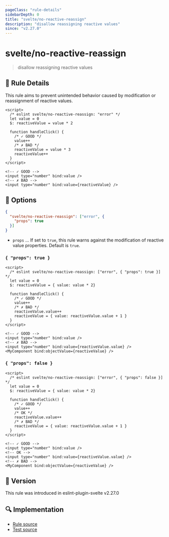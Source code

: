 ```yaml
---
pageClass: "rule-details"
sidebarDepth: 0
title: "svelte/no-reactive-reassign"
description: "disallow reassigning reactive values"
since: "v2.27.0"
---
```


# svelte/no-reactive-reassign

> disallow reassigning reactive values

## :book: Rule Details

This rule aims to prevent unintended behavior caused by modification or reassignment of reactive values.

<ESLintCodeBlock>

<!--eslint-skip-->

```svelte
<script>
  /* eslint svelte/no-reactive-reassign: "error" */
  let value = 0
  $: reactiveValue = value * 2

  function handleClick() {
    /* ✓ GOOD */
    value++
    /* ✗ BAD */
    reactiveValue = value * 3
    reactiveValue++
  }
</script>

<!-- ✓ GOOD -->
<input type="number" bind:value />
<!-- ✗ BAD -->
<input type="number" bind:value={reactiveValue} />
```

</ESLintCodeBlock>

## :wrench: Options

```json
{
  "svelte/no-reactive-reassign": ["error", {
    "props": true
  }]
}
```

- `props` ... If set to `true`, this rule warns against the modification of reactive value properties. Default is `true`.

### `{ "props": true }`

<ESLintCodeBlock>

<!--eslint-skip-->

```svelte
<script>
  /* eslint svelte/no-reactive-reassign: ["error", { "props": true }] */
  let value = 0
  $: reactiveValue = { value: value * 2}

  function handleClick() {
    /* ✓ GOOD */
    value++
    /* ✗ BAD */
    reactiveValue.value++
    reactiveValue = { value: reactiveValue.value + 1 }
  }
</script>

<!-- ✓ GOOD -->
<input type="number" bind:value />
<!-- ✗ BAD -->
<input type="number" bind:value={reactiveValue.value} />
<MyComponent bind:objectValue={reactiveValue} />
```

</ESLintCodeBlock>

### `{ "props": false }`

<ESLintCodeBlock>

<!--eslint-skip-->

```svelte
<script>
  /* eslint svelte/no-reactive-reassign: ["error", { "props": false }] */
  let value = 0
  $: reactiveValue = { value: value * 2}

  function handleClick() {
    /* ✓ GOOD */
    value++
    /* OK */
    reactiveValue.value++
    /* ✗ BAD */
    reactiveValue = { value: reactiveValue.value + 1 }
  }
</script>

<!-- ✓ GOOD -->
<input type="number" bind:value />
<!-- OK -->
<input type="number" bind:value={reactiveValue.value} />
<!-- ✗ BAD -->
<MyComponent bind:objectValue={reactiveValue} />
```

</ESLintCodeBlock>

## :rocket: Version

This rule was introduced in eslint-plugin-svelte v2.27.0

## :mag: Implementation

- [Rule source](https://github.com/sveltejs/eslint-plugin-svelte/blob/main/src/rules/no-reactive-reassign.ts)
- [Test source](https://github.com/sveltejs/eslint-plugin-svelte/blob/main/tests/src/rules/no-reactive-reassign.ts)
